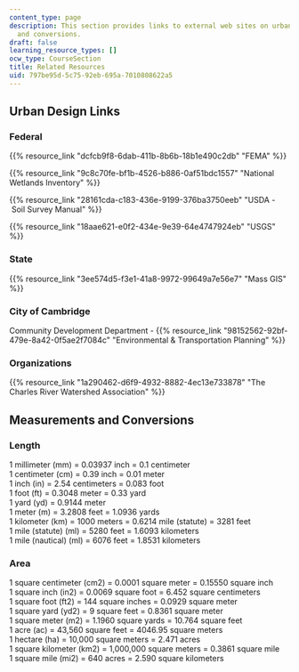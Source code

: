 ```yaml
---
content_type: page
description: This section provides links to external web sites on urban design, measurements,
  and conversions.
draft: false
learning_resource_types: []
ocw_type: CourseSection
title: Related Resources
uid: 797be95d-5c75-92eb-695a-7010808622a5
---
```

## Urban Design Links

### Federal

{{% resource_link "dcfcb9f8-6dab-411b-8b6b-18b1e490c2db" "FEMA" %}}

{{% resource_link "9c8c70fe-bf1b-4526-b886-0af51bdc1557" "National Wetlands Inventory" %}}

{{% resource_link "28161cda-c183-436e-9199-376ba3750eeb" "USDA - Soil Survey Manual" %}}

{{% resource_link "18aae621-e0f2-434e-9e39-64e4747924eb" "USGS" %}}

### State

{{% resource_link "3ee574d5-f3e1-41a8-9972-99649a7e56e7" "Mass GIS" %}}

### City of Cambridge

Community Development Department - {{% resource_link "98152562-92bf-479e-8a42-0f5ae2f7084c" "Environmental & Transportation Planning" %}}

### Organizations

{{% resource_link "1a290462-d6f9-4932-8882-4ec13e733878" "The Charles River Watershed Association" %}}

## Measurements and Conversions

### Length

1 millimeter (mm) = 0.03937 inch = 0.1 centimeter    
1 centimeter (cm) = 0.39 inch = 0.01 meter    
1 inch (in) = 2.54 centimeters = 0.083 foot    
1 foot (ft) = 0.3048 meter = 0.33 yard    
1 yard (yd) = 0.9144 meter    
1 meter (m) = 3.2808 feet = 1.0936 yards    
1 kilometer (km) = 1000 meters = 0.6214 mile (statute) = 3281 feet    
1 mile (statute) (ml) = 5280 feet = 1.6093 kilometers    
1 mile (nautical) (ml) = 6076 feet = 1.8531 kilometers

### Area

1 square centimeter (cm2) = 0.0001 square meter = 0.15550 square inch    
1 square inch (in2) = 0.0069 square foot = 6.452 square centimeters    
1 square foot (ft2) = 144 square inches = 0.0929 square meter    
1 square yard (yd2) = 9 square feet = 0.8361 square meter    
1 square meter (m2) = 1.1960 square yards = 10.764 square feet    
1 acre (ac) = 43,560 square feet = 4046.95 square meters    
1 hectare (ha) = 10,000 square meters = 2.471 acres    
1 square kilometer (km2) = 1,000,000 square meters = 0.3861 square mile    
1 square mile (mi2) = 640 acres = 2.590 square kilometers